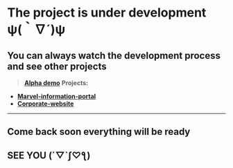 # **The project is under development** ψ(｀∇´)ψ
## **You can always watch the development process and see other projects**
> [**Alpha demo**](https://mrscotch679.github.io/Games/) 
> **Projects:**
- [**Marvel-information-portal**](https://github.com/MrScotch679/Marvel-information-portal)
- [**Corporate-website**](https://github.com/MrScotch679/Corporate-website)
____
## **Come back soon everything will be ready** 
## **SEE YOU** (´▽`ʃ♡ƪ)

